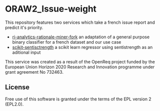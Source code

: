 # ORAW2_Issue-weight

This repository features two services which take a french issue report and predict it's priority.

- [ri-analytics-rationale-miner-fork](/ri-analytics-rationale-miner-fork) an adaptation of a general purpose binary classifier for a french dataset and our use case
- [scikit-sentisctrength](/scikit-sentisctrength) a scikit learn regressor using sentistrength as an aditional input

This service was created as a result of the OpenReq project funded by the European Union Horizon 2020 Research and Innovation programme under grant agreement No 732463.

## License

Free use of this software is granted under the terms of the EPL version 2 (EPL2.0).
